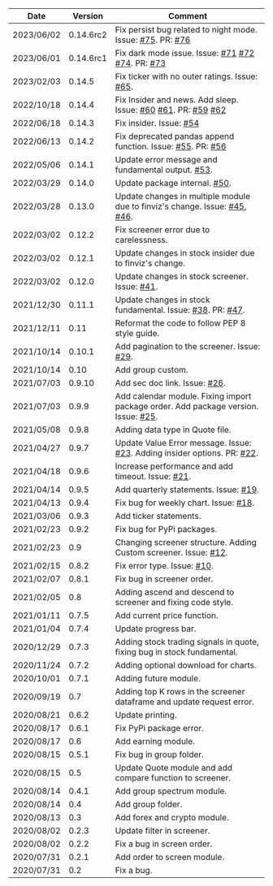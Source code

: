 | Date       | Version   | Comment                                                                                                                                                                                                                                                                  |
|------------|-----------|--------------------------------------------------------------------------------------------------------------------------------------------------------------------------------------------------------------------------------------------------------------------------|
| 2023/06/02 | 0.14.6rc2 | Fix persist bug related to night mode. Issue: [#75](https://github.com/lit26/finvizfinance/issues/75). PR: [#76](https://github.com/lit26/finvizfinance/pull/76)
| 2023/06/01 | 0.14.6rc1 | Fix dark mode issue. Issue: [#71](https://github.com/lit26/finvizfinance/issues/71) [#72](https://github.com/lit26/finvizfinance/issues/72) [#74](https://github.com/lit26/finvizfinance/issues/74). PR: [#73](https://github.com/lit26/finvizfinance/pull/73)
| 2023/02/03 | 0.14.5    | Fix ticker with no outer ratings. Issue: [#65](https://github.com/lit26/finvizfinance/issues/65).                                                                                                                                                                        |
| 2022/10/18 | 0.14.4    | Fix Insider and news. Add sleep. Issue: [#60](https://github.com/lit26/finvizfinance/issues/60) [#61](https://github.com/lit26/finvizfinance/issues/61). PR: [#59](https://github.com/lit26/finvizfinance/pull/59) [#62](https://github.com/lit26/finvizfinance/pull/62) 
| 2022/06/18 | 0.14.3    | Fix insider. Issue: [#54](https://github.com/lit26/finvizfinance/issues/54)                                                                                                                                                                                              |
| 2022/06/13 | 0.14.2    | Fix deprecated pandas append function. Issue: [#55](https://github.com/lit26/finvizfinance/issues/55). PR: [#56](https://github.com/lit26/finvizfinance/pull/56)                                                                                                         
| 2022/05/06 | 0.14.1    | Update error message and fundamental output. [#53](https://github.com/lit26/finvizfinance/pull/53).                                                                                                                                                                      |
| 2022/03/29 | 0.14.0    | Update package internal. [#50](https://github.com/lit26/finvizfinance/pull/50).                                                                                                                                                                                          |
| 2022/03/28 | 0.13.0    | Update changes in multiple module due to finviz's change. Issue: [#45](https://github.com/lit26/finvizfinance/issues/45), [#46](https://github.com/lit26/finvizfinance/issues/46).                                                                                       |
| 2022/03/02 | 0.12.2    | Fix screener error due to carelessness.                                                                                                                                                                                                                                  |
| 2022/03/02 | 0.12.1    | Update changes in stock insider due to finviz's change.                                                                                                                                                                                                                  |
| 2022/03/02 | 0.12.0    | Update changes in stock screener. Issue: [#41](https://github.com/lit26/finvizfinance/issues/41).                                                                                                                                                                        |
| 2021/12/30 | 0.11.1    | Update changes in stock fundamental. Issue: [#38](https://github.com/lit26/finvizfinance/issues/38). PR: [#47](https://github.com/lit26/finvizfinance/pull/37).                                                                                                          |
| 2021/12/11 | 0.11      | Reformat the code to follow PEP 8 style guide.                                                                                                                                                                                                                           |
| 2021/10/14 | 0.10.1    | Add pagination to the screener. Issue: [#29](https://github.com/lit26/finvizfinance/issues/29).                                                                                                                                                                          |
| 2021/10/14 | 0.10      | Add group custom.                                                                                                                                                                                                                                                        |
| 2021/07/03 | 0.9.10    | Add sec doc link. Issue: [#26](https://github.com/lit26/finvizfinance/issues/26).                                                                                                                                                                                        |
| 2021/07/03 | 0.9.9     | Add calendar module. Fixing import package order. Add package version. Issue: [#25](https://github.com/lit26/finvizfinance/issues/25).                                                                                                                                   |
| 2021/05/08 | 0.9.8     | Adding data type in Quote file.                                                                                                                                                                                                                                          |
| 2021/04/27 | 0.9.7     | Update Value Error message. Issue: [#23](https://github.com/lit26/finvizfinance/issues/23). Adding insider options. PR: [#22](https://github.com/lit26/finvizfinance/pull/22).                                                                                           |
| 2021/04/18 | 0.9.6     | Increase performance and add timeout. Issue: [#21](https://github.com/lit26/finvizfinance/issues/21).                                                                                                                                                                    |
| 2021/04/14 | 0.9.5     | Add quarterly statements. Issue: [#19](https://github.com/lit26/finvizfinance/issues/19).                                                                                                                                                                                |
| 2021/04/13 | 0.9.4     | Fix bug for weekly chart. Issue: [#18](https://github.com/lit26/finvizfinance/issues/18).                                                                                                                                                                                |
| 2021/03/06 | 0.9.3     | Add ticker statements.                                                                                                                                                                                                                                                   |
| 2021/02/23 | 0.9.2     | Fix bug for PyPi packages.                                                                                                                                                                                                                                               |
| 2021/02/23 | 0.9       | Changing screener structure. Adding Custom screener. Issue: [#12](https://github.com/lit26/finvizfinance/issues/12).                                                                                                                                                     |
| 2021/02/15 | 0.8.2     | Fix error type. Issue: [#10](https://github.com/lit26/finvizfinance/issues/10).                                                                                                                                                                                          |
| 2021/02/07 | 0.8.1     | Fix bug in screener order.                                                                                                                                                                                                                                               |
| 2021/02/05 | 0.8       | Adding ascend and descend to screener and fixing code style.                                                                                                                                                                                                             |
| 2021/01/11 | 0.7.5     | Add current price function.                                                                                                                                                                                                                                              |
| 2021/01/04 | 0.7.4     | Update progress bar.                                                                                                                                                                                                                                                     |
| 2020/12/29 | 0.7.3     | Adding stock trading signals in quote, fixing bug in stock fundamental.                                                                                                                                                                                                  |
| 2020/11/24 | 0.7.2     | Adding optional download for charts.                                                                                                                                                                                                                                     |
| 2020/10/01 | 0.7.1     | Adding future module.                                                                                                                                                                                                                                                    |
| 2020/09/19 | 0.7       | Adding top K rows in the screener dataframe and update request error.                                                                                                                                                                                                    |
| 2020/08/21 | 0.6.2     | Update printing.                                                                                                                                                                                                                                                         |
| 2020/08/17 | 0.6.1     | Fix PyPi package error.                                                                                                                                                                                                                                                  |
| 2020/08/17 | 0.6       | Add earning module.                                                                                                                                                                                                                                                      |
| 2020/08/15 | 0.5.1     | Fix bug in group folder.                                                                                                                                                                                                                                                 |
| 2020/08/15 | 0.5       | Update Quote module and add compare function to screener.                                                                                                                                                                                                                |
| 2020/08/14 | 0.4.1     | Add group spectrum module.                                                                                                                                                                                                                                               |
| 2020/08/14 | 0.4       | Add group folder.                                                                                                                                                                                                                                                        |
| 2020/08/13 | 0.3       | Add forex and crypto module.                                                                                                                                                                                                                                             |
| 2020/08/02 | 0.2.3     | Update filter in screener.                                                                                                                                                                                                                                               |
| 2020/08/02 | 0.2.2     | Fix a bug in screen order.                                                                                                                                                                                                                                               |
| 2020/07/31 | 0.2.1     | Add order to screen module.                                                                                                                                                                                                                                              |
| 2020/07/31 | 0.2       | Fix a bug.                                                                                                                                                                                                                                                               |
